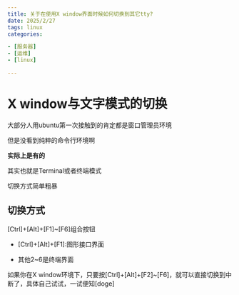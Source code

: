 ```yaml
---
title: 关于在使用X window界面时候如何切换到其它tty?
date: 2025/2/27
tags: linux
categories:

- [服务器]
- [运维]
- [linux]

---
```


# X window与文字模式的切换

<!-- more -->

大部分人用ubuntu第一次接触到的肯定都是窗口管理员环境

但是没看到纯粹的命令行环境啊

**实际上是有的**

其实也就是Terminal或者终端模式

切换方式简单粗暴

## 切换方式

[Ctrl]+[Alt]+[F1]~[F6]组合按钮

- [Ctrl]+[Alt]+[F1]:图形接口界面

- 其他2~6是终端界面

如果你在X window环境下，只要按[Ctrl]+[Alt]+[F2]~[F6]，就可以直接切换到中断了，具体自己试试，一试便知[doge]
